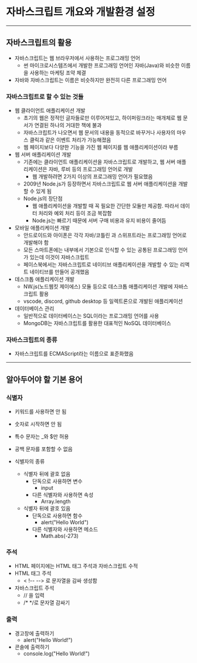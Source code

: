 # 자바스크립트 개요와 개발환경 설정

-----------------

## 자바스크립트의 활용

- 자바스크립트는 웹 브라우저에서 사용하는 프로그래밍 언어
  - 썬 마이크로시스템즈에서 개발한 프로그래밍 언어인 자바(Java)와 비슷한 이름을 사용하는 마케팅 조약 체결
- 자바와 자바스크립트는 이름은 비슷하지만 완전히 다른 프로그래밍 언어

### 자바스크립트로 할 수 있는 것들

- 웹 클라이언트 애플리케이션 개발
  - 초기의 웹은 정적인 글자들로만 이루어져있고, 하이퍼링크라는 매개체로 웹 문서가 연결된 하나의 거대한 책에 불과
  - 자바스크립트가 나오면서 웹 문서의 내용을 동적으로 바꾸거나 사용자의 마우스 클릭과 같은 이벤트 처리가 가능해졌음
  - 웹 페이지보다 다양한 기능을 가진 웹 페이지를 웹 애플리케이션이라 부름
- 웹 서버 애플리케이션 개발
  - 기존에는 클라이언트 애플리케이션을 자바스크립트로 개발하고, 웹 서버 애플리케이션은 자바, 루비 등의 프로그래밍 언어로 개발
    - 웹 개발하려면 2가지 이상의 프로그래밍 언어가 필요했음
  - 2009년 Node.js가 등장하면서 자바스크립트로 웹 서버 애플리케이션을 개발할 수 있게 됨
  - Node.js의 장단점
    - 웹 애플리케이션을 개발할 때 꼭 필요한 간단한 모듈만 제공함. 따라서 데이터 처리와 예외 처리 등이 조금 복잡함
    - Node.js는 빠르기 때문에 서버 구매 비용과 유지 비용이 줄어듬
- 모바일 애플리케이션 개발
  - 안드로이드와 아이폰은 각각 자바/코틀린 과 스위프트라는 프로그래밍 언어로 개발해야 함
  - 모든 스마트폰에는 내부에서 기본으로 인식할 수 있는 공통된 프로그래밍 언어가 있는데 이것이 자바스크립트
  - 페이스북에서는 자바스크립트로 네이티브 애플리케이션을 개발할 수 있는 리액트 네이티브를 만들어 공개했음
- 데스크톱 애플리케이션 개발
  - NW.js(노드웹킷 제이에스) 모듈 등으로 데스크톱 애플리케이션 개발에 자바스크립트 활용
  - vscode, discord, github desktop 등 일렉트론으로 개발된 애플리케이션
- 데이터베이스 관리
  - 일반적으로 데이터베이스는 SQL이라는 프로그래밍 언어를 사용
  - MongoDB는 자바스크립트를 활용한 대표적인 NoSQL 데이터베이스

### 자바스크립트의 종류

- 자바스크립트를 ECMAScript라는 이름으로 표준화했음

---------------

## 알아두어야 할 기본 용어

### 식별자

- 키워드를 사용하면 안 됨
- 숫자로 시작하면 안 됨
- 특수 문자는 _와 $만 허용
- 공백 문자를 포함할 수 없음

- 식별자의 종류
  - 식별자 뒤에 괄호 없음
    - 단독으로 사용하면 변수
      - input
    - 다른 식별자와 사용하면 속성
      - Array.length
  - 식별자 뒤에 괄호 있음
    - 단독으로 사용하면 함수
      - alert("Hello World")
    - 다른 식별자와 사용하면 메소드
      - Math.abs(-273)

### 주석

- HTML 페이지에는 HTML 태그 주석과 자바스크립트 수적
- HTML 태그 주석
  - < !-- --> 로 문자열을 감싸 생성함
- 자바스크립트 주석
  - // 을 입력
  - /* */로 문자열 감싸기

### 출력

- 경고창에 출력하기
  - alert("Hello World!")
- 콘솔에 출력하기
  - console.log("Hello World!")